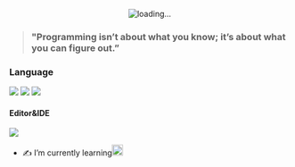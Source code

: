 <p align="center">
  <img src="https://github.com/ahmed0x7ce/ahmed0x7ce/blob/master/trans.gif" alt="loading..." />
</p>


> ### "Programming isn’t about what you know; it’s about what you can figure out.”

### Language
[![](https://img.shields.io/badge/C-Amateur-A8B9CC.svg?style=flat&logo=C)](http://csapp.cs.cmu.edu/3e/docs/chistory.html)
[![](https://img.shields.io/badge/C++-Noob-00599C.svg?style=flat&logo=c%2B%2B)](https://isocpp.org/)
[![](https://img.shields.io/badge/Haskell-SuperNoob-BA55D3?style=flat&logo=Haskell)](https://www.haskell.org/)

#### Editor&IDE
[![](https://img.shields.io/badge/Editor-Emacs-9400D3?style=flat&logo=gnu%20emacs&logoColor=white)](https://www.gnu.org/software/emacs/)

- ✍️ I’m currently learning<img src="https://i.ya-webdesign.com/images/pointer-transparent-blinking-11.gif" width="20"/>

<!--[![42 Profile Card](https://1337-readme.vercel.app/api/profile?cursus=42&dark=true&email=hide&login=ahjadani)](https://github.com/mohouyizme/1337-readme)-->

